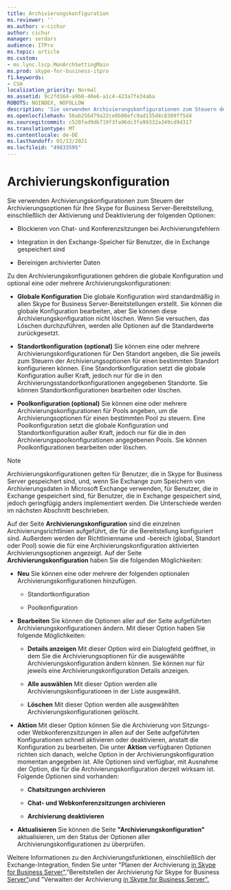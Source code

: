 ```yaml
---
title: Archivierungskonfiguration
ms.reviewer: ''
ms.author: v-cichur
author: cichur
manager: serdars
audience: ITPro
ms.topic: article
ms.custom:
- ms.lync.lscp.MonArchSettingMain
ms.prod: skype-for-business-itpro
f1.keywords:
- CSH
localization_priority: Normal
ms.assetid: 9c2fd164-a9b8-40e6-a1c4-423a7fe34aba
ROBOTS: NOINDEX, NOFOLLOW
description: 'Sie verwenden Archivierungskonfigurationen zum Steuern der Archivierungsoptionen für Ihre Skype for Business Server-Bereitstellung, einschließlich der Aktivierung und Deaktivierung der folgenden Optionen:'
ms.openlocfilehash: 56ab256d79a22ce8b08efc9ad135d4c8309ff5d4
ms.sourcegitcommit: c528fad9db719f3fa96dc3fa99332a349cd9d317
ms.translationtype: MT
ms.contentlocale: de-DE
ms.lasthandoff: 01/12/2021
ms.locfileid: "49833595"
---
```

# <a name="archiving-configuration"></a>Archivierungskonfiguration
 
Sie verwenden Archivierungskonfigurationen zum Steuern der Archivierungsoptionen für Ihre Skype for Business Server-Bereitstellung, einschließlich der Aktivierung und Deaktivierung der folgenden Optionen:
  
- Blockieren von Chat- und Konferenzsitzungen bei Archivierungsfehlern
    
- Integration in den Exchange-Speicher für Benutzer, die in Exchange gespeichert sind
    
- Bereinigen archivierter Daten
    
Zu den Archivierungskonfigurationen gehören die globale Konfiguration und optional eine oder mehrere Archivierungskonfigurationen:
  
- **Globale Konfiguration** Die globale Konfiguration wird standardmäßig in allen Skype for Business Server-Bereitstellungen erstellt. Sie können die globale Konfiguration bearbeiten, aber Sie können diese Archivierungskonfiguration nicht löschen. Wenn Sie versuchen, das Löschen durchzuführen, werden alle Optionen auf die Standardwerte zurückgesetzt.
    
- **Standortkonfiguration (optional)** Sie können eine oder mehrere Archivierungskonfigurationen für Den Standort angeben, die Sie jeweils zum Steuern der Archivierungsoptionen für einen bestimmten Standort konfigurieren können. Eine Standortkonfiguration setzt die globale Konfiguration außer Kraft, jedoch nur für die in den Archivierungsstandortkonfigurationen angegebenen Standorte. Sie können Standortkonfigurationen bearbeiten oder löschen.
    
- **Poolkonfiguration (optional)** Sie können eine oder mehrere Archivierungskonfigurationen für Pools angeben, um die Archivierungsoptionen für einen bestimmten Pool zu steuern. Eine Poolkonfiguration setzt die globale Konfiguration und Standortkonfiguration außer Kraft, jedoch nur für die in den Archivierungspoolkonfigurationen angegebenen Pools. Sie können Poolkonfigurationen bearbeiten oder löschen.
    
> [!NOTE]
> Archivierungskonfigurationen gelten für Benutzer, die in Skype for Business Server gespeichert sind, und, wenn Sie Exchange zum Speichern von Archivierungsdaten in Microsoft Exchange verwenden, für Benutzer, die in Exchange gespeichert sind, für Benutzer, die in Exchange gespeichert sind, jedoch geringfügig anders implementiert werden. Die Unterschiede werden im nächsten Abschnitt beschrieben. 
  
Auf der Seite **Archivierungskonfiguration** sind die einzelnen Archivierungsrichtlinien aufgeführt, die für die Bereitstellung konfiguriert sind. Außerdem werden der Richtlinienname und -bereich (global, Standort oder Pool) sowie die für eine Archivierungskonfiguration aktivierten Archivierungsoptionen angezeigt. Auf der Seite **Archivierungskonfiguration** haben Sie die folgenden Möglichkeiten:
- **Neu** Sie können eine oder mehrere der folgenden optionalen Archivierungskonfigurationen hinzufügen.
    
  - Standortkonfiguration
    
  - Poolkonfiguration
    
- **Bearbeiten** Sie können die Optionen aller auf der Seite aufgeführten Archivierungskonfigurationen ändern. Mit dieser Option haben Sie folgende Möglichkeiten:
    
  - **Details anzeigen** Mit dieser Option wird ein Dialogfeld geöffnet, in dem Sie die Archivierungsoptionen für die ausgewählte Archivierungskonfiguration ändern können. Sie können nur für jeweils eine Archivierungskonfiguration Details anzeigen.
    
  - **Alle auswählen** Mit dieser Option werden alle Archivierungskonfigurationen in der Liste ausgewählt.
    
  - **Löschen** Mit dieser Option werden alle ausgewählten Archivierungskonfigurationen gelöscht.
    
- **Aktion** Mit dieser Option können Sie die Archivierung von Sitzungs- oder Webkonferenzsitzungen in allen auf der Seite aufgeführten Konfigurationen schnell aktivieren oder deaktivieren, anstatt die Konfiguration zu bearbeiten. Die unter **Aktion** verfügbaren Optionen richten sich danach, welche Option in der Archivierungskonfiguration momentan angegeben ist. Alle Optionen sind verfügbar, mit Ausnahme der Option, die für die Archivierungskonfiguration derzeit wirksam ist. Folgende Optionen sind vorhanden:
    
  - **Chatsitzungen archivieren**
    
  - **Chat- und Webkonferenzsitzungen archivieren**
    
  - **Archivierung deaktivieren**
    
- **Aktualisieren** Sie können die Seite **"Archivierungskonfiguration"** aktualisieren, um den Status der Optionen aller Archivierungskonfigurationen zu überprüfen.
    
Weitere Informationen zu den Archivierungsfunktionen, einschließlich der Exchange-Integration, finden Sie unter "Planen der Archivierung [in Skype for Business Server",](../../../plan-your-deployment/archiving/archiving.md)"Bereitstellen der Archivierung für Skype for Business [Server"](../../../deploy/deploy-archiving/deploy-archiving.md)und "Verwalten der Archivierung [in Skype for Business Server".](../../../manage/archiving/archiving.md)

